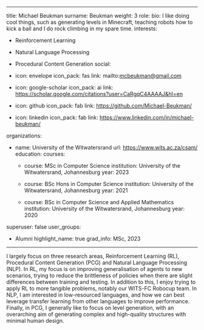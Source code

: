 
---
title: Michael Beukman
surname: Beukman
weight: 3
role:
bio: I like doing cool things, such as generating levels in Minecraft, teaching robots how to kick a ball and I do rock climbing in my spare time.
interests:
  - Reinforcement Learning
  - Natural Language Processing
  - Procedural Content Generation
social:
  - icon: envelope
    icon_pack: fas
    link: mailto:mcbeukman@gmail.com

  - icon: google-scholar
    icon_pack: ai
    link: https://scholar.google.com/citations?user=CaRgqC4AAAAJ&hl=en


  - icon: github
    icon_pack: fab
    link: https://github.com/Michael-Beukman/

  - icon: linkedin
    icon_pack: fab
    link: https://www.linkedin.com/in/michael-beukman/

organizations:
  - name: University of the Witwatersrand
    url: https://www.wits.ac.za/csam/
education:
  courses:
    - course: MSc in Computer Science
      institution: University of the Witwatersrand, Johannesburg
      year: 2023

    - course: BSc Hons in Computer Science
      institution: University of the Witwatersrand, Johannesburg
      year: 2021

    - course: BSc in Computer Science and Applied Mathematics
      institution: University of the Witwatersrand, Johannesburg
      year: 2020


superuser: false
user_groups:
  - Alumni
highlight_name: true
grad_info: MSc, 2023

---

I largely focus on three research areas, Reinforcement Learning (RL), Procedural Content Generation (PCG) and Natural Language Processing (NLP). In RL, my focus is on improving generalisation of agents to new scenarios, trying to reduce the brittleness of policies when there are slight differences between training and testing. In addition to this, I enjoy trying to apply RL to more tangible problems, notably our WITS-FC Robocup team. In NLP, I am interested in low-resourced languages, and how we can best leverage transfer learning from other languages to improve performance. Finally, in PCG, I generally like to focus on level generation, with an overarching aim of generating complex and high-quality structures with minimal human design.

